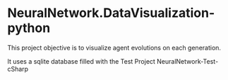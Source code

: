 # NeuralNetwork.DataVisualization-python
This project objective is to visualize agent evolutions on each generation.

It uses a sqlite database filled with the Test Project NeuralNetwork-Test-cSharp

